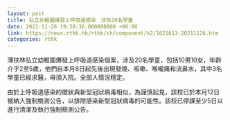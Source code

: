 ```yaml
---
layout: post
title: 弘立幼稚園爆發上呼吸道感染　涉及20名學童
date: 2021-11-26 19:38:36.000000000 +08:00
link: https://news.rthk.hk/rthk/ch/component/k2/1621613-20211126.htm
categories: rthk
---
```


薄扶林弘立幼稚園爆發上呼吸道感染個案，涉及20名學童，包括10男10女，年齡介乎2至5歲，他們自本月8日起先後出現發燒、咳嗽、喉嚨痛和流鼻水，其中3名學童已經求醫，毋須入院。全部人情況穩定。

由於上呼吸道感染的徵狀與新型冠狀病毒相似，為謹慎起見，該校已於本月12日被納入強制檢測公告，以排除感染新型冠狀病毒的可能性。該校已停課至少5日以進行清潔及執行強制檢測公告。
